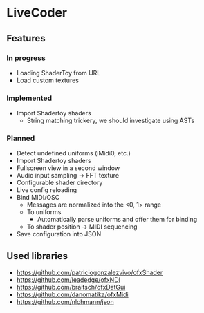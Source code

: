 # LiveCoder

## Features
### In progress
- Loading ShaderToy from URL
- Load custom textures

### Implemented
- Import Shadertoy shaders
  - String matching trickery, we should investigate using ASTs
### Planned
- Detect undefined uniforms (iMidi0, etc.)
- Import Shadertoy shaders
- Fullscreen view in a second window
- Audio input sampling -> FFT texture
- Configurable shader directory
- Live config reloading
- Bind MIDI/OSC
	- Messages are normalized into the <0, 1> range
	- To uniforms
		- Automatically parse uniforms and offer them for binding
	- To shader position -> MIDI sequencing
- Save configuration into JSON

## Used libraries
- https://github.com/patriciogonzalezvivo/ofxShader
- https://github.com/leadedge/ofxNDI
- https://github.com/braitsch/ofxDatGui
- https://github.com/danomatika/ofxMidi
- https://github.com/nlohmann/json
